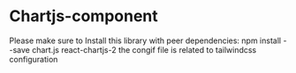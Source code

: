 # Chartjs-component
Please make sure to Install this library with peer dependencies:
npm install --save chart.js react-chartjs-2
the congif file is related to tailwindcss configuration
